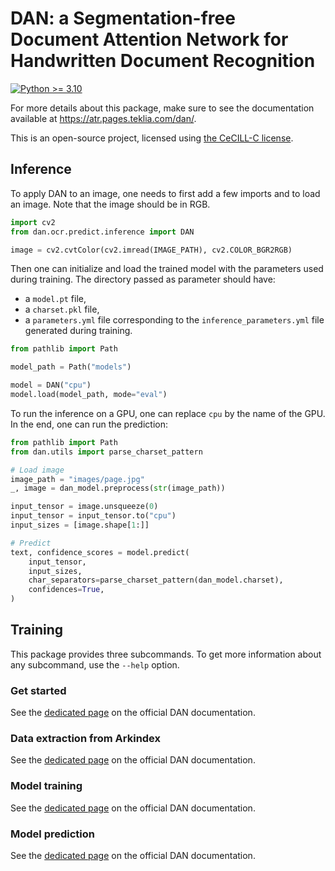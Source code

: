 # DAN: a Segmentation-free Document Attention Network for Handwritten Document Recognition

[![Python >= 3.10](https://img.shields.io/badge/Python-%3E%3D3.10-blue.svg)](https://www.python.org/downloads/release/python-3100/)

For more details about this package, make sure to see the documentation available at <https://atr.pages.teklia.com/dan/>.

This is an open-source project, licensed using [the CeCILL-C license](https://cecill.info/index.en.html).

## Inference

To apply DAN to an image, one needs to first add a few imports and to load an image. Note that the image should be in RGB.

```python
import cv2
from dan.ocr.predict.inference import DAN

image = cv2.cvtColor(cv2.imread(IMAGE_PATH), cv2.COLOR_BGR2RGB)
```

Then one can initialize and load the trained model with the parameters used during training. The directory passed as parameter should have:

- a `model.pt` file,
- a `charset.pkl` file,
- a `parameters.yml` file corresponding to the `inference_parameters.yml` file generated during training.

```python
from pathlib import Path

model_path = Path("models")

model = DAN("cpu")
model.load(model_path, mode="eval")
```

To run the inference on a GPU, one can replace `cpu` by the name of the GPU. In the end, one can run the prediction:

```python
from pathlib import Path
from dan.utils import parse_charset_pattern

# Load image
image_path = "images/page.jpg"
_, image = dan_model.preprocess(str(image_path))

input_tensor = image.unsqueeze(0)
input_tensor = input_tensor.to("cpu")
input_sizes = [image.shape[1:]]

# Predict
text, confidence_scores = model.predict(
    input_tensor,
    input_sizes,
    char_separators=parse_charset_pattern(dan_model.charset),
    confidences=True,
)
```

## Training

This package provides three subcommands. To get more information about any subcommand, use the `--help` option.

### Get started

See the [dedicated page](https://atr.pages.teklia.com/dan/get_started/training/) on the official DAN documentation.

### Data extraction from Arkindex

See the [dedicated page](https://atr.pages.teklia.com/dan/usage/datasets/extract/) on the official DAN documentation.

### Model training

See the [dedicated page](https://atr.pages.teklia.com/dan/usage/train/) on the official DAN documentation.

### Model prediction

See the [dedicated page](https://atr.pages.teklia.com/dan/usage/predict/) on the official DAN documentation.

